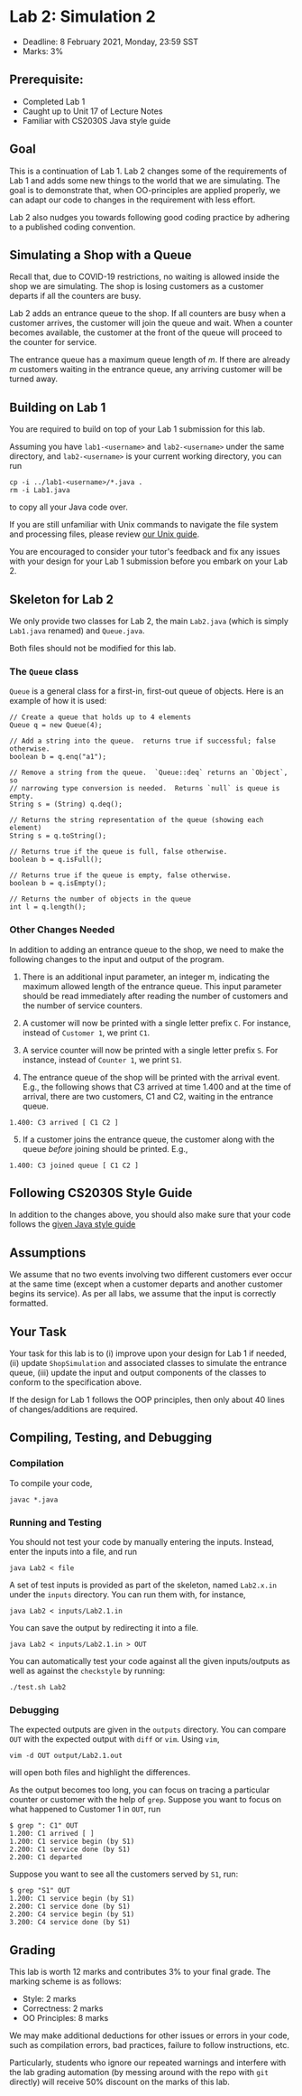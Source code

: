 # Lab 2: Simulation 2

- Deadline: 8 February 2021, Monday, 23:59 SST
- Marks: 3%

## Prerequisite:

- Completed Lab 1
- Caught up to Unit 17 of Lecture Notes
- Familiar with CS2030S Java style guide

## Goal

This is a continuation of Lab 1.  Lab 2 changes some of the requirements of Lab 1 and adds some new things to the world that we are simulating.  The goal is to demonstrate that, when OO-principles are applied properly, we can adapt our code to changes in the requirement with less effort.

Lab 2 also nudges you towards following good coding practice by adhering to a published coding convention.

## Simulating a Shop with a Queue

Recall that, due to COVID-19 restrictions, no waiting is allowed inside the shop we are simulating.  The shop is losing customers as a customer departs if all the counters are busy.  

Lab 2 adds an entrance queue to the shop.  If all counters are busy when a customer arrives, the customer will join the queue and wait.  When a counter becomes available, the customer at the front of the queue will proceed to the counter for service.

The entrance queue has a maximum queue length of $m$.  If there are already $m$ customers waiting in the entrance queue, any arriving customer will be turned away.

## Building on Lab 1

You are required to build on top of your Lab 1 submission for this lab.  

Assuming you have `lab1-<username>` and `lab2-<username>` under the same directory, and `lab2-<username>` is your current working directory, you can run
```
cp -i ../lab1-<username>/*.java .
rm -i Lab1.java
```

to copy all your Java code over.

If you are still unfamiliar with Unix commands to navigate the file system and processing files, please review [our Unix guide](https://nus-cs2030s.github.io/2021-s2/unix-essentials.html).

You are encouraged to consider your tutor's feedback and fix any issues with your design for your Lab 1 submission before you embark on your Lab 2.

## Skeleton for Lab 2

We only provide two classes for Lab 2, the main `Lab2.java` (which is simply `Lab1.java` renamed) and `Queue.java`.

Both files should not be modified for this lab.

### The `Queue` class

`Queue` is a general class for a first-in, first-out queue of objects.  Here is an example of how it is used:

```
// Create a queue that holds up to 4 elements
Queue q = new Queue(4);

// Add a string into the queue.  returns true if successful; false otherwise.
boolean b = q.enq("a1");

// Remove a string from the queue.  `Queue::deq` returns an `Object`, so
// narrowing type conversion is needed.  Returns `null` is queue is empty.
String s = (String) q.deq();

// Returns the string representation of the queue (showing each element)
String s = q.toString();

// Returns true if the queue is full, false otherwise.
boolean b = q.isFull();

// Returns true if the queue is empty, false otherwise.
boolean b = q.isEmpty();

// Returns the number of objects in the queue
int l = q.length();
```

### Other Changes Needed

In addition to adding an entrance queue to the shop, we need to make the following changes to the input and output of the program.

1. There is an additional input parameter, an integer m, indicating the maximum allowed length of the entrance queue.  This input parameter should be read immediately after reading the number of customers and the number of service counters.

2. A customer will now be printed with a single letter prefix `C`.  For instance, instead of `Customer 1`, we print `C1`.

3. A service counter will now be printed with a single letter prefix `S`.  For instance, instead of `Counter 1`, we print `S1`.

4. The entrance queue of the shop will be printed with the arrival event. E.g., the following shows that C3 arrived at time 1.400 and at the time of arrival, there are two customers, C1 and C2, waiting in the entrance queue.
```
1.400: C3 arrived [ C1 C2 ]
```

5. If a customer joins the entrance queue, the customer along with the queue _before_ joining should be printed.  E.g.,
```
1.400: C3 joined queue [ C1 C2 ]
```

## Following CS2030S Style Guide

In addition to the changes above, you should also make sure that your code follows the [given Java style guide](https://nus-cs2030s.github.io/2021-s2/style.html)

## Assumptions

We assume that no two events involving two different customers ever occur at the same time (except when a customer departs and another customer begins its service).  As per all labs, we assume that the input is correctly formatted.

## Your Task

Your task for this lab is to (i) improve upon your design for Lab 1 if needed, (ii) update `ShopSimulation` and associated classes to simulate the entrance queue, (iii) update the input and output components of the classes to conform to the specification above.

If the design for Lab 1 follows the OOP principles, then only about 40 lines of changes/additions are required.

## Compiling, Testing, and Debugging

### Compilation

To compile your code,
```
javac *.java
```

### Running and Testing
You should not test your code by manually entering the inputs.  Instead, enter the inputs into a file, and run
```
java Lab2 < file
```

A set of test inputs is provided as part of the skeleton, named `Lab2.x.in` under the `inputs` directory.  You can run them with, for instance,
```
java Lab2 < inputs/Lab2.1.in
```

You can save the output by redirecting it into a file.
```
java Lab2 < inputs/Lab2.1.in > OUT
```

You can automatically test your code against all the given inputs/outputs as well as against the `checkstyle` by running:
```
./test.sh Lab2
```

### Debugging

The expected outputs are given in the `outputs` directory.  You can compare `OUT` with the expected output with `diff` or `vim`.  Using `vim`,
```
vim -d OUT output/Lab2.1.out
```

will open both files and highlight the differences.

As the output becomes too long, you can focus on tracing a particular counter or customer with the help of `grep`.  Suppose you want to focus on what happened to Customer 1 in `OUT`, run
```
$ grep ": C1" OUT
1.200: C1 arrived [ ]
1.200: C1 service begin (by S1)
2.200: C1 service done (by S1)
2.200: C1 departed
```

Suppose you want to see all the customers served by `S1`, run:
```
$ grep "S1" OUT
1.200: C1 service begin (by S1)
2.200: C1 service done (by S1)
2.200: C4 service begin (by S1)
3.200: C4 service done (by S1)
```

## Grading

This lab is worth 12 marks and contributes 3% to your final grade.  The marking scheme is as follows:

- Style: 2 marks
- Correctness: 2 marks
- OO Principles: 8 marks

We may make additional deductions for other issues or errors in your code, such as compilation errors, bad practices, failure to follow instructions, etc.

Particularly, students who ignore our repeated warnings and interfere with the lab grading automation (by messing around with the repo with `git` directly) will receive 50% discount on the marks of this lab.

